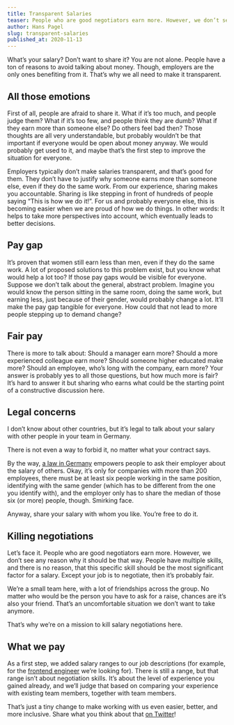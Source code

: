 ```yaml
---
title: Transparent Salaries
teaser: People who are good negotiators earn more. However, we don’t see any reason why it should be that way. People have multiple skills, and there is no reason, that this specific skill should be the most significant factor for a salary.
author: Hans Pagel
slug: transparent-salaries
published_at: 2020-11-13
---
```


What’s your salary? Don’t want to share it? You are not alone. People have a ton of reasons to avoid talking about money. Though, employers are the only ones benefiting from it. That’s why we all need to make it transparent.

## All those emotions
First of all, people are afraid to share it. What if it’s too much, and people judge them? What if it’s too few, and people think they are dumb? What if they earn more than someone else? Do others feel bad then? Those thoughts are all very understandable, but probably wouldn’t be that important if everyone would be open about money anyway. We would probably get used to it, and maybe that’s the first step to improve the situation for everyone.

Employers typically don’t make salaries transparent, and that’s good for them. They don’t have to justify why someone earns more than someone else, even if they do the same work. From our experience, sharing makes you accountable. Sharing is like stepping in front of hundreds of people saying “This is how we do it!”. For us and probably everyone else, this is becoming easier when we are proud of how we do things. In other words: It helps to take more perspectives into account, which eventually leads to better decisions.

## Pay gap
It’s proven that women still earn less than men, even if they do the same work. A lot of proposed solutions to this problem exist, but you know what would help a lot too? If those pay gaps would be visible for everyone. Suppose we don’t talk about the general, abstract problem. Imagine you would know the person sitting in the same room, doing the same work, but earning less, just because of their gender, would probably change a lot. It’ll make the pay gap tangible for everyone. How could that not lead to more people stepping up to demand change?

## Fair pay
There is more to talk about: Should a manager earn more? Should a more experienced colleague earn more? Should someone higher educated make more? Should an employee, who’s long with the company, earn more? Your answer is probably yes to all those questions, but how much more is fair? It’s hard to answer it but sharing who earns what could be the starting point of a constructive discussion here.

## Legal concerns
I don’t know about other countries, but it’s legal to talk about your salary with other people in your team in Germany.

There is not even a way to forbid it, no matter what your contract says.

By the way, [a law in Germany](https://www.gesetze-im-internet.de/entgtranspg/) empowers people to ask their employer about the salary of others. Okay, it’s only for companies with more than 200 employees, there must be at least six people working in the same position, identifying with the same gender (which has to be different from the one you identify with), and the employer only has to share the median of those six (or more) people, though. Smirking face.

Anyway, share your salary with whom you like. You’re free to do it.

## Killing negotiations
Let’s face it. People who are good negotiators earn more. However, we don’t see any reason why it should be that way. People have multiple skills, and there is no reason, that this specific skill should be the most significant factor for a salary. Except your job is to negotiate, then it’s probably fair.

We’re a small team here, with a lot of friendships across the group. No matter who would be the person you have to ask for a raise, chances are it’s also your friend. That’s an uncomfortable situation we don’t want to take anymore.

That’s why we’re on a mission to kill salary negotiations here.

## What we pay
As a first step, we added salary ranges to our job descriptions (for example, for the [frontend engineer](https://ueberdosis.io/frontend-engineer) we’re looking for). There is still a range, but that range isn’t about negotiation skills. It’s about the level of experience you gained already, and we’ll judge that based on comparing your experience with existing team members, together with team members.

That’s just a tiny change to make working with us even easier, better, and more inclusive. Share what you think about that [on Twitter](https://twitter.com/hanspagel)!
